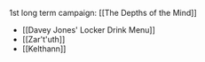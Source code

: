 1st long term campaign: [[The Depths of the Mind]]
- [[Davey Jones' Locker Drink Menu]]
- [[Zar't'uth]]
- [[Kelthann]]